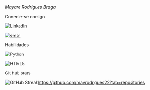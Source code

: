 *Mayara Rodrigues Braga*

Conecte-se comigo

[![LinkedIn](https://img.shields.io/badge/LinkedIn-000?style=for-the-badge&logo=linkedin&logoColor=0E76A8)](https://www.linkedin.com/in/mayara-braga-33200b34//)


[![email](https://img.shields.io/badge/gmail-000?style=for-the-badge&logo=gmail&logoColor=0E76A8)](may.braga0@gmail.com)


Habilidades

![Python](https://img.shields.io/badge/Python-000?style=for-the-badge&logo=python)

![HTML5](https://img.shields.io/badge/HTML5-000?style=for-the-badge&logo=html5)

Git hub stats

![GitHub Streak](https://streak-stats.demolab.com/?user=MAYRODRIGUES22&theme=bear&background=000&border=30A3DC&dates=FFF)https://github.com/mayrodrigues22?tab=repositories




